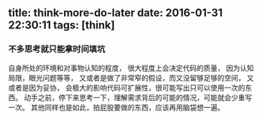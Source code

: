 title: think-more-do-later
date: 2016-01-31 22:30:11
tags: [think]
---

### 不多思考就只能拿时间填坑
   
   自身所处的环境和对事物认知的程度，
   很大程度上会决定代码的质量，
   因为认知局限，眼光问题等等，
   又或者是做了非常窄的假设，而又没留够足够的空间，
   又或者是因为妥协，
   会极大的影响代码可扩展性，很可能写出只可以使用一次的东西。
   动手之前，停下来思考一下，理解需求背后的可能的情况，可能就会少重写一次。
   其他同样也是如此，拍屁股要做的东西，应该再用脑袋想一遍。
